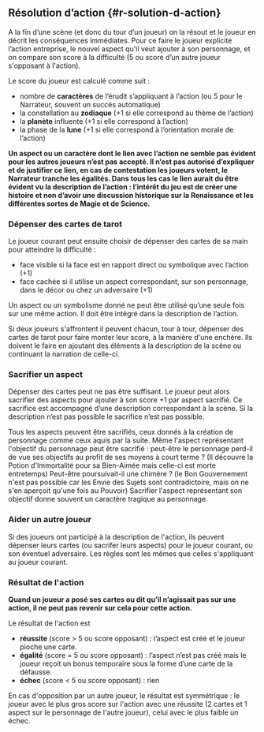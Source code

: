 ## Résolution d’action {#r-solution-d-action}

A la fin d’une scène \(et donc du tour d’un joueur\) on la résout et le joueur en décrit les conséquences immédiates. Pour ce faire le joueur explicite l’action entreprise, le nouvel aspect qu'il veut ajouter à son personnage, et on compare son score à la difficulté \(5 ou score d’un autre joueur s'opposant à l'action\).

Le score du joueur est calculé comme suit :

* nombre de **caractères** de l’érudit s’appliquant à l’action \(ou 5 pour le Narrateur, souvent un succès automatique\)
* la constellation au **zodiaque** \(+1 si elle correspond au thème de l’action\)
* la **planète** influente \(+1 si elle correspond à l’action\)
* la phase de la **lune** \(+1 si elle correspond à l’orientation morale de l’action\)

**Un aspect ou un caractère dont le lien avec l’action ne semble pas évident pour les autres joueurs n’est pas accepté. Il n’est pas autorisé d’expliquer et de justifier ce lien, en cas de contestation les joueurs votent, le Narrateur tranche les égalités. Dans tous les cas le lien aurait du être évident vu la description de l’action : l’intérêt du jeu est de créer une histoire et non d’avoir une discussion historique sur la Renaissance et les différentes sortes de Magie et de Science.**

### Dépenser des cartes de tarot

Le joueur courant peut ensuite choisir de dépenser des cartes de sa main pour atteindre la difficulté :

* face visible si la face est en rapport direct ou symbolique avec l’action \(+1\)
* face cachée si il utilise un aspect correspondant, sur son personnage, dans le décor ou chez un adversaire \(+1\)

Un aspect ou un symbolisme donné ne peut être utilisé qu’une seule fois sur une même action. Il doit être intégré dans la description de l’action.

Si deux joueurs s'affrontent il peuvent chacun, tour à tour, dépenser des cartes de tarot pour faire monter leur score, à la manière d'une enchère. Ils doivent le faire en ajoutant des éléments à la description de la scène ou continuant la narration de celle-ci.

### Sacrifier un aspect

Dépenser des cartes peut ne pas être suffisant. Le joueur peut alors sacrifier des aspects pour ajouter à son score +1 par aspect sacrifié. Ce sacrifice est accompagné d’une description correspondant à la scène. Si la description n’est pas possible le sacrifice n’est pas possible.

Tous les aspects peuvent être sacrifiés, ceux donnés à la création de personnage comme ceux aquis par la suite. Même l'aspect représentant l'objectif du personnage peut être sacrifié : peut-être le personnage perd-il de vue ses objectifs au profit de ses moyens à court terme ? \(Il découvre la Potion d'Immortalité pour sa Bien-Aimée mais celle-ci est morte entretemps\) Peut-être poursuivait-il une chimère ? \(le Bon Gouvernement n'est pas possible car les Envie des Sujets sont contradictoire, mais on ne s'en aperçoit qu'une fois au Pouvoir\) Sacrifier l'aspect représentant son objectif donne souvent un caractère tragique au personnage.

### Aider un autre joueur

Si des joueurs ont participé à la description de l'action, ils peuvent dépenser leurs cartes \(ou sacrifer leurs aspects\) pour le joueur courant, ou son éventuel adversaire. Les règles sont les mêmes que celles s'appliquant au joueur courant.

### Résultat de l'action

**Quand un joueur a posé ses cartes ou dit qu’il n’agissait pas sur une action, il ne peut pas revenir sur cela pour cette action.**

Le résultat de l'action est

* **réussite** \(score &gt; 5 ou score opposant\) : l’aspect est créé et le joueur pioche une carte.
* **égalité** \(score = 5 ou score opposant\) : l’aspect n’est pas créé mais le joueur reçoit un bonus temporaire sous la forme d’une carte de la défausse.
* **échec** \(score &lt; 5 ou score opposant\) : rien

En cas d'opposition par un autre joueur, le résultat est symmétrique : le joueur avec le plus gros score sur l'action avec une réussite \(2 cartes et 1 aspect sur le personnage de l'autre joueur\), celui avec le plus faible un échec.

